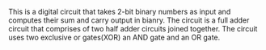 This is a digital circuit that takes 2-bit binary numbers as input and computes their sum and carry output in bianry. The circuit is a full adder circuit that comprises of two half adder circuits joined together. The circuit uses two exclusive or gates(XOR) an AND gate and an OR gate.
